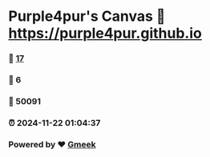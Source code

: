 # Purple4pur's Canvas :link: https://purple4pur.github.io 
### :page_facing_up: [17](https://purple4pur.github.io/tag.html) 
### :speech_balloon: 6 
### :hibiscus: 50091 
### :alarm_clock: 2024-11-22 01:04:37 
### Powered by :heart: [Gmeek](https://github.com/Meekdai/Gmeek)
